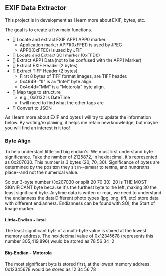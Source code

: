 ## EXIF Data Extractor

This project is in development as I learn more about EXIF, bytes, etc.

The goal is to create a few main functions.
- [] Locate and extract EXIF APP1 APP0 marker.
  - Application marker APP1(0xFFE1) is used by JPEG
  - APP0(0xFFE0) is used by JFIF
- [] Locate and Extract SOI marker (0xFFD8)
- [] Extract APP1 Data (not to be confused with the APP1 Marker)
- [] Extract EXIF Header (2 bytes)
- [] Extract TIFF Header (2 bytes).
  - First 8 bytes of TIFF format images, are TIFF header.
  - 0x4949="II" is an "Intel" byte align.
  - 0x4d4d="MM" is a "Motorola" byte align.
- [] Map tags to structure
  - e.g., 0x0132 is DateTime
  - I will need to find what the other tags are
- [] Convert to JSON 

As I learn more about EXIF and bytes I will try to update the information below.
By writing/explaining, it helps me retain new knowledge, but maybe you will find an interest in it too!

### Byte Align
To help understant little and big endian's. We must first understand byte significance.
Take the number of 2125872, in hexidecimal, it's represented as 0x207030. This number is 3 bytes (20, 70, 30).
Significance of bytes are determined by the position they sit in--similar to tenths, and hundreths place--and not the numerical value.

So our 3-byte number (0x207030 or split 20 70 30). 20 is THE MOST SIGNIFICANT byte because it's the furthest byte to the left, making 30 the least significant byte.
Anytime data is writen or read, we need to understand the endianness the data.Different photo types (jpg, png, tiff, etc) store data with different endianness. Endianness can be found with SOI, the Start of Image marker.

#### Little-Endian - Intel
The least significant byte of a multi-byte value is stored at the lowest memory address.
The hexidecimal value of 0x12345678 (represents this number 305,419,896) would be stored as 78 56 34 12

#### Big-Endian - Motorola
The most significant byte is stored first, at the lowest memory address.
0x12345678 would be stored as 12 34 56 78

